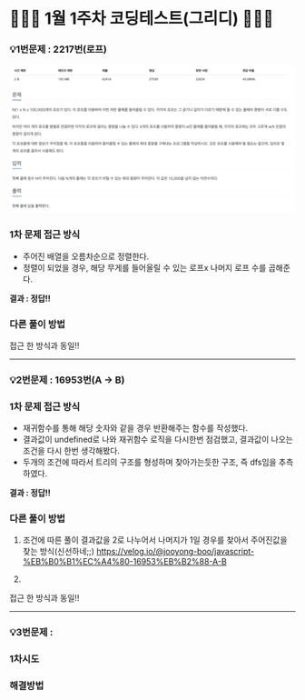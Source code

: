 # 👨🏻‍💻 1월 1주차 코딩테스트(그리디) 👨🏻‍💻

### 💡1번문제 : 2217번(로프)

![2217번 문제](../images//2024년//1월1주차/2217문제.png)

### 1차 문제 접근 방식

- 주어진 배열을 오름차순으로 정렬한다.
- 정렬이 되었을 경우, 해당 무게를 들어올릴 수 있는 로프x 나머지 로프 수를 곱해준다.

**결과 : 정답!!**

### 다른 풀이 방법

접근 한 방식과 동일!!

<hr>

### 💡2번문제 : 16953번(A → B)

### 1차 문제 접근 방식
- 재귀함수를 통해 해당 숫자와 같을 경우 반환해주는 함수를 작성했다.
- 결과값이 undefined로 나와 재귀함수 로직을 다시한번 점검했고, 결과값이 나오는 조건을 다시 한번 생각해봤다.
- 두개의 조건에 따라서 트리의 구조를 형성하며 찾아가는듯한 구조, 즉 dfs임을 추측하였다.

**결과 : 정답!!**

### 다른 풀이 방법

1. 조건에 따른 풀이
결과값을 2로 나누어서 나머지가 1일 경우를 찾아서 주어진값을 찾는 방식(신선하네;;)
https://velog.io/@jooyong-boo/javascript-%EB%B0%B1%EC%A4%80-16953%EB%B2%88-A-B

2.


접근 한 방식과 동일!!





<hr>

### 💡3번문제 :

### 1차시도

### 해결방법
